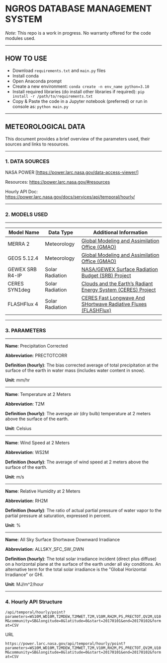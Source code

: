 # NGROS DATABASE MANAGEMENT SYSTEM
*Note*: This repo is a work in progress. No warranty offered for the code modules used. 

---
## HOW TO USE

- Download ```requirements.txt``` and  ```main.py``` files
- Install conda
- Open Anaconda prompt
- Create a new environment: ```conda create -n env_name python=3.10```
- Install required libraries (do install other libraries if required): ```pip install -r /path/to/requirements.txt```
- Copy & Paste the code in a Jupyter notebook (preferred) or run in console as: ```python main.py```

----
## METEOROLOGICAL DATA

This document provides a brief overview of the parameters used, their sources and links to resources. 

---
### 1. DATA SOURCES

NASA POWER [<https://power.larc.nasa.gov/data-access-viewer/>]

Resources: <https://power.larc.nasa.gov/#resources>

Hourly API Doc: <https://power.larc.nasa.gov/docs/services/api/temporal/hourly/>

---
### 2. MODELS USED
---

| Model Name | Data Type | Additional Information |
| -------- | -------- | -------- |
| MERRA 2 | Meteorology | [Global Modeling and Assimilation Office (GMAO)](http://gmao.gsfc.nasa.gov/) |
| GEOS 5.12.4 | Meteorology | [Global Modeling and Assimilation Office (GMAO)](http://gmao.gsfc.nasa.gov/) |
| GEWEX SRB R4-IP | Solar Radiation | [NASA/GEWEX Surface Radiation Budget (SRB) Project](http://gewex-srb.larc.nasa.gov/) |
| CERES SYN1deg | Solar Radiation | [Clouds and the Earth’s Radiant Energy System (CERES) Project](https://ceres.larc.nasa.gov/) |
| FLASHFlux 4 | Solar Radiation | [CERES Fast Longwave And SHortwave Radiative Fluxes (FLASHFlux)](http://flashflux.larc.nasa.gov/) |

---
### 3. PARAMETERS

---
**Name**: Precipitation Corrected

**Abbreviation**: PRECTOTCORR

**Definition (hourly)**: The bias corrected average of total precipitation at the surface of the earth in water mass (includes water content in snow).

**Unit**: mm/hr

---
**Name**: Temperature at 2 Meters

**Abbreviation**: T2M

**Definition (hourly)**: The average air (dry bulb) temperature at 2 meters above the surface of the earth.

**Unit**: Celsius

---
**Name**: Wind Speed at 2 Meters

**Abbreviation**: WS2M

**Definition (hourly)**: The average of wind speed at 2 meters above the surface of the earth.

**Unit**: m/s

---
**Name**: Relative Humidity at 2 Meters

**Abbreviation**: RH2M

**Definition (hourly)**: The ratio of actual partial pressure of water vapor to the partial pressure at saturation, expressed in percent.

**Unit**: %

---
**Name**: All Sky Surface Shortwave Downward Irradiance

**Abbreviation**: ALLSKY_SFC_SW_DWN

**Definition (hourly)**: The total solar irradiance incident (direct plus diffuse) on a horizontal plane at the surface of the earth under all sky conditions. An alternative term for the total solar irradiance is the "Global Horizontal Irradiance" or GHI.

**Unit**: MJ/m^2/hour

---
### 4. Hourly API Structure

```/api/temporal/hourly/point?parameters=WS10M,WD10M,T2MDEW,T2MWET,T2M,V10M,RH2M,PS,PRECTOT,QV2M,U10M&community=SB&longitude=0&latitude=0&start=20170101&end=20170102&format=CSV```

URL

```https://power.larc.nasa.gov/api/temporal/hourly/point?parameters=WS10M,WD10M,T2MDEW,T2MWET,T2M,V10M,RH2M,PS,PRECTOT,QV2M,U10M&community=SB&longitude=0&latitude=0&start=20170101&end=20170102&format=CSV```
